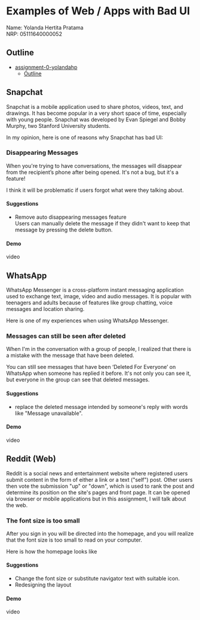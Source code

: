 # Examples of Web / Apps with Bad UI
Name: Yolanda Hertita Pratama<br>
NRP: 05111640000052

## Outline
- [assignment-0-yolandahp](#assignment-0-yolandahp)
  - [Outline](#outline)

## Snapchat
Snapchat is a mobile application used to share photos, videos, text, and drawings. It has become popular in a very short space of time, especially with young people. Snapchat was developed by Evan Spiegel and Bobby Murphy, two Stanford University students.<br>

In my opinion, here is one of reasons why Snapchat has bad UI:

### Disappearing Messages
When you're trying to have conversations, the messages will disappear from the recipient’s phone after being opened. It's not a bug, but it's a feature!<br>

I think it will be problematic if users forgot what were they talking about.

#### Suggestions
- Remove auto disappearing messages feature<br>
  Users can manually delete the message if they didn't want to keep that message by pressing the delete button.

#### Demo
video


## WhatsApp
WhatsApp Messenger is a cross-platform instant messaging application used to exchange text, image, video and audio messages. It is popular with teenagers and adults because of features like group chatting, voice messages and location sharing.<br>

Here is one of my experiences when using WhatsApp Messenger.<br>

### Messages can still be seen after deleted
When I'm in the conversation with a group of people, I realized that there is a mistake with the message that have been deleted.

You can still see messages that have been ‘Deleted For Everyone’ on WhatsApp when someone has replied it before. It's not only you can see it, but everyone in the group can see that deleted messages.

#### Suggestions
- replace the deleted message intended by someone's reply with words like "Message unavailable".

#### Demo
video


## Reddit (Web)
Reddit is a social news and entertainment website where registered users submit content in the form of either a link or a text ("self") post. Other users then vote the submission "up" or "down", which is used to rank the post and determine its position on the site's pages and front page. It can be opened via browser or mobile applications but in this assignment, I will talk about the web.

### The font size is too small
After you sign in you will be directed into the homepage, and you will realize that the font size is too small to read on your computer.

Here is how the homepage looks like

#### Suggestions
- Change the font size or substitute navigator text with suitable icon.
- Redesigning the layout

#### Demo
video